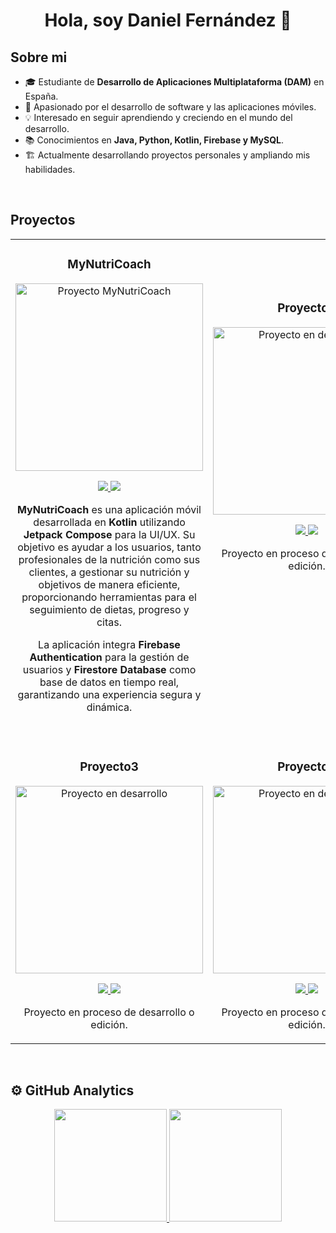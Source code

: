 <div align="center">
<h1 align="center">Hola, soy Daniel Fernández 👋</h1>
</div>

## Sobre mi

- 🎓 Estudiante de **Desarrollo de Aplicaciones Multiplataforma (DAM)** en España.  
- 🚀 Apasionado por el desarrollo de software y las aplicaciones móviles.  
- 💡 Interesado en seguir aprendiendo y creciendo en el mundo del desarrollo.  
- 📚 Conocimientos en **Java, Python, Kotlin, Firebase y MySQL**.  
- 🏗️ Actualmente desarrollando proyectos personales y ampliando mis habilidades.  
<br>

## Proyectos
<table>
<tr>
<td width="50%">
<h3 align="center">MyNutriCoach</h3>
<div align="center">
<a href="https://github.com/Danielfedesa/MyNutriCoach" target="_blank"><img src="https://i.imgur.com/SiVE1xd.jpg" width="300" alt="Proyecto MyNutriCoach"></a>
<p>
<a href="https://github.com/Danielfedesa/MyNutriCoach" target="_blank">
    <img src="https://img.shields.io/badge/CÓDIGO-4078c0?style=for-the-badge&logo=github&logoColor=white">
</a>
<a href="#" target="_blank">
    <img src="https://img.shields.io/badge/Demo-No_disponible-gray?style=for-the-badge&logo=youtube&logoColor=white&color=808080">
</a>
</p>
<p><strong>MyNutriCoach</strong> es una aplicación móvil desarrollada en <strong>Kotlin</strong> utilizando <strong>Jetpack Compose</strong> para la UI/UX.  
Su objetivo es ayudar a los usuarios, tanto profesionales de la nutrición como sus clientes, a gestionar su nutrición y objetivos de manera eficiente, proporcionando herramientas para el seguimiento de dietas, progreso y citas.  

La aplicación integra <strong>Firebase Authentication</strong> para la gestión de usuarios y <strong>Firestore Database</strong> como base de datos en tiempo real, garantizando una experiencia segura y dinámica.  
</p>
</div>
</td>

<td width="50%">
<h3 align="center">Proyecto2</h3>
<div align="center">                                       
<a href="https://github.com/Danielfedesa" target="_blank"><img src="https://i.imgur.com/x1gZD4z.png" width="300" alt="Proyecto en desarrollo"></a>
<p>
<a href="https://github.com/Danielfedesa/Proyecto2" target="_blank">
    <img src="https://img.shields.io/badge/CÓDIGO-4078c0?style=for-the-badge&logo=github&logoColor=white">
</a>
<a href="#" target="_blank">
    <img src="https://img.shields.io/badge/Demo-No_disponible-gray?style=for-the-badge&logo=youtube&logoColor=white&color=808080">
</a>
</p>
<p>Proyecto en proceso de desarrollo o edición.</p>

<!-- Espacios extra para alinear con el Proyecto 1 -->
<br><br><br><br><br><br><br>
  
</div>
</td>
</tr>

<!-- Fila vacía para evitar que GitHub oscurezca la segunda fila -->
<tr>
<td colspan="2">&nbsp;</td>
</tr>

<tr>
<td width="50%">
<h3 align="center">Proyecto3</h3>
<div align="center">
<a href="https://github.com/Danielfedesa/Proyecto3" target="_blank"><img src="https://i.imgur.com/x1gZD4z.png" width="300" alt="Proyecto en desarrollo"></a>
<p>
<a href="https://github.com/Danielfedesa/Proyecto3" target="_blank">
    <img src="https://img.shields.io/badge/CÓDIGO-4078c0?style=for-the-badge&logo=github&logoColor=white">
</a>
<a href="#" target="_blank">
    <img src="https://img.shields.io/badge/Demo-No_disponible-gray?style=for-the-badge&logo=youtube&logoColor=white&color=808080">
</a>
</p>
<p>Proyecto en proceso de desarrollo o edición.</p>
</div>
</td>

<td width="50%">
<h3 align="center">Proyecto4</h3>
<div align="center">
<a href="https://github.com/Danielfedesa/Proyecto4" target="_blank"><img src="https://i.imgur.com/x1gZD4z.png" width="300" alt="Proyecto en desarrollo"></a>
<p>
<a href="https://github.com/Danielfedesa/Proyecto4" target="_blank">
    <img src="https://img.shields.io/badge/CÓDIGO-4078c0?style=for-the-badge&logo=github&logoColor=white">
</a>
<a href="#" target="_blank">
    <img src="https://img.shields.io/badge/Demo-No_disponible-gray?style=for-the-badge&logo=youtube&logoColor=white&color=808080">
</a>
</p>
<p>Proyecto en proceso de desarrollo o edición.</p>
</div>
</td>
</tr>
</table>

<br>

## ⚙️ GitHub Analytics

<p align="center">
  <a href="https://github.com/Danielfedesa">
    <img height="180em" src="https://github-readme-stats-eight-theta.vercel.app/api?username=Danielfedesa&show_icons=true&theme=algolia&include_all_commits=true&count_private=true"/>
  </a>
  <a href="https://github.com/Danielfedesa">
    <img height="180em" src="https://github-readme-stats-eight-theta.vercel.app/api/top-langs/?username=Danielfedesa&layout=compact&langs_count=8&theme=algolia"/>
  </a>
</p>
